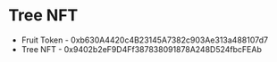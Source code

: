 # Tree NFT

- Fruit Token - 0xb630A4420c4B23145A7382c903Ae313a488107d7
- Tree NFT - 0x9402b2eF9D4Ff387838091878A248D524fbcFEAb
